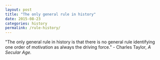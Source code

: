```yaml
---
layout: post
title: "The only general rule in history"
date: 2015-08-23
categories: history
permalink: /rule-history/
---
```


"The only general rule in history is that there is no general rule identifying one order of motivation as always the driving force." - Charles Taylor, *A Secular Age.*